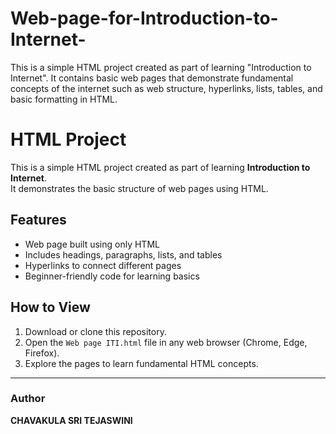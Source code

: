 # Web-page-for-Introduction-to-Internet-
This is a simple HTML project created as part of learning "Introduction to Internet".  It contains basic web pages that demonstrate fundamental concepts of the internet  such as web structure, hyperlinks, lists, tables, and basic formatting in HTML.
# HTML Project
This is a simple HTML project created as part of learning **Introduction to Internet**.  
It demonstrates the basic structure of web pages using HTML.
## Features
- Web page built using only HTML
- Includes headings, paragraphs, lists, and tables
- Hyperlinks to connect different pages
- Beginner-friendly code for learning basics
## How to View
1. Download or clone this repository.
2. Open the `Web page ITI.html` file in any web browser (Chrome, Edge, Firefox).
3. Explore the pages to learn fundamental HTML concepts.

---

### Author
**CHAVAKULA SRI TEJASWINI**
